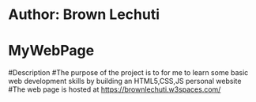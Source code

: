 # Author: Brown Lechuti
# MyWebPage

#Description
#The purpose of the project is to for me to learn some basic web development skills by building an HTML5,CSS,JS personal website
#The web page is hosted at https://brownlechuti.w3spaces.com/
